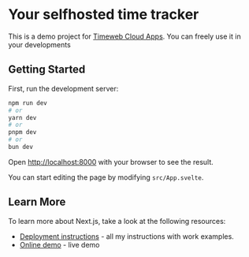 # Your selfhosted time tracker
This is a demo project for [Timeweb Cloud Apps](https://timeweb.cloud/services/apps). You can freely use it in your developments

## Getting Started

First, run the development server:

```bash
npm run dev
# or
yarn dev
# or
pnpm dev
# or
bun dev
```

Open [http://localhost:8000](http://localhost:8000) with your browser to see the result.

You can start editing the page by modifying `src/App.svelte`.

## Learn More

To learn more about Next.js, take a look at the following resources:

- [Deployment instructions](https://timeweb.cloud/tutorials/authors/sergej-durmanov) - all my instructions with work examples.
- [Online demo](https://svelte-work-time-tracker.vercel.app/) - live demo
    
